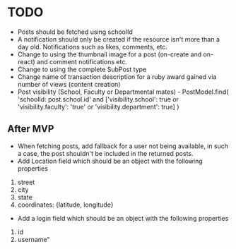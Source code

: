 # TODO

- Posts should be fetched using schoolId
- A notification should only be created if the resource isn't more than
  a day old. Notifications such as likes, comments, etc.
- Change to using the thumbnail image for a post (on-create and on-react) and
  comment notifications etc.
- Change to using the complete SubPost type
- Change name of transaction description for a ruby award gained via
  number of views (content creation)
- Post visibility (School, Faculty or Departmental mates) - PostModel.find(
  'schoolId: post.school.id' and ['visibility.school': true or 'visibility.faculty': 'true' or 'visibility.department': true]
  )

## After MVP

- When fetching posts, add fallback for a user not being available,
in such a case, the post shouldn't be included in the returned posts.
- Add Location field which should be an object with the following properties

1. street
2. city
3. state
4. coordinates: {latitude, longitude}

- Add a login field which should be an object with the following properties

1. id
2. username"

